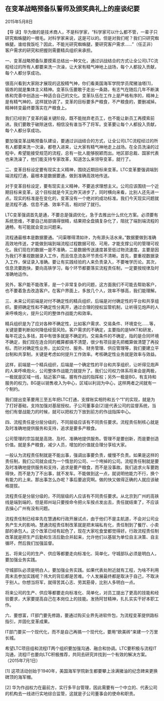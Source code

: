 ## 在变革战略预备队誓师及颁奖典礼上的座谈纪要

2015年5月8日



【导  读】华为做的是技术商人，不是科学家，“科学家可以什么都不管，一辈子只研究蜘蛛腿的一根毛。对科学家来说，这是可以的。但是对我们呢？我们只研究蜘蛛腿，谁给我饭吃？因此，不能光研究蜘蛛腿，要研究客户需求……”（任正非）客户需求的研究和把握则需要精兵组织来承担。



一、变革战略预备队要摸索总结出一种文化，通过训战结合的方式让全公司LTC流程经过的所有人都要来洗一次澡，让大家有精气神地上战场，每个人都投入贡献，每个人都分享成功。

很高兴看到大家刚才展现的这股精气神，你们看美国海军学院学员爬猪油塔[1]，锻炼的就是集体主义精神。变革队伍要敢于走出一条路，有志气在随后几年不断演练和完善中创造出一种适合自己的文化。变革队伍在工作上是严格有序的，精神上是有精气神的，这样就协调了。变革的目标要多产粮食，不产粮食的，要删减掉。精神转变最终要落实在产粮食上。

我们已经到了变革的最关键阶段，既不能抛弃老员工，也不能让新员工再摸索前进。我们要敢于破除迷信，相信没有谁当不了将军。变革要让每个人都投入贡献，每个人都分享成功。

要加强变革战略预备队建设，要通过训战结合的方式，让全公司LTC流程经过的所有人都要来洗一次澡，都卷入进来，让大家有精气神地走上战场。在全员洗澡的过程中，希望能接受规范的流程，总有一批人能够脱颖而出。地区部总裁、国家代表也来洗澡了，他们能支持专家改革，知道怎么来领导变革，就行了。

二、变革目标设定要有现实主义精神，围绕近期目标来变革。LTC变革要强调端到端流程打通，最根本是数据要通，做到准确高效地传送。

对于变革目标设定，要有现实主义精神，不要追求理想主义。公司应该围绕一个近期目标来变革，这个目标就是今天比昨天进步了，同时横向来看，比别人还先进一点。现实的标准是在变化的，变革没有一个绝对的成功标准。我们今天现实问题就是流程不通、信息不通、效率不高，相对好了就行。

LTC变革强调首先是通，不要总是强调优化，急于去推出什么优化方案。必须要有系统思维，不要自己局部搞得很精，结果把全盘搞复杂化了，阻扰了端到端流程的通畅，有可能就会变出问题来。

流程通最根本是数据要通。“问渠哪得清如许，为有源头活水来。”数据要做到准确高效地传送，才能做到端到端流程过程数据可视、可用，才能支撑公司的管理可视化。我们现在的数据一是不准确，二是数据传送速度甚至低过物流速度。主要是因为我们不重视数据录入工作，而且信息流各环节责任不清晰。首先，要重视数据录入工作，保证录入准确。要让有实践经验的人来负责录入，不要唯学历论。其次，信息流要跑快，要向高铁学习，每个环节都要落实流程责任制，一定要按规律及时准确地运作。

另外，客户能不能改革，是一个非常复杂的问题，这方面我们不可能去帮助客户，也不要着急去改造客户。在客户界面上，多放几个人，效率不够高，我们能理解。

三、未来公司前端是对付不确定性的精兵组织，后端是对付确定性的平台和共享组织。要把确定性和不确定性分离开，通过合理的授权监管机制，让听得见炮声的人来呼唤炮火，提升公司的整体作战能力和效率。

精兵组织是为了应对各种不确定性，比如客户需求、交易条件、环境变化……等，关键是要判断如何降低经营风险。客户需求的不确定，主要指的是MKT和研发，每年花这么多钱，其中有很多就是不确定的。交易条件的不确定，指的是合同环境不确定，我们现在连合同的概算都搞不清楚，很少有项目是先把概算做清楚了再投标。而针对确定性业务，比如交付、服务、财务管理、供应管理等，我们要建立平台制和共享制，关键是考虑如何提升工作效率。考核确定性业务就是效率与效益。

这样，前端是一个精兵组织，后端是一个确定性的平台和共享组织，让听得见炮声的人来呼唤炮火，公司整体作战能力就提升了。我们公司权力体系将来会是两极，一极就是区域一线，贴近客户端，握有作战的指挥权；另外一极是BG，有支持和服务的权力。BG是以销售收入为中心，区域以利润为中心，这样两者之间就有一个制约。

我们提出变革要用三至五年把LTC打通，支撑账实相符和五个“1”的实现，就是为了打好基础，支持加强对基层授权。子公司董事会[2]是代表公司的监督系统，当他们有督战能力的时候，就可以把权力下放到前方的作战指挥中心。

四、流程责任是分层分级的，不同层级应该有不同责任要求。流程责任制核心就是及时准确地提供服务和支持，追求是要多产粮食。

公司管理的宗旨就是高效、及时、准确地提供服务。管理不是要创新，而是要创造价值。就是多产粮食，减少人员，增加的价值就合理分享给大家。

一般认为流程责任制就是不能出事，强调出事要负责，缓慢不负责。如果是这样的责任制，我们公司就会成为一个惰怠的公司、一个垮掉的公司。流程责任制就是要及时准确地提供服务和支持，追求是要产粮食，而不是没事故。我们追求火车要跑得快，而不是为了不出事，就不发车。不能做到这一点，就说明他能力不行，换个有能力的上来。那出事怎么办呢？事后要追究啊。做的快又做得正确的人就应该破格提拔。

流程责任是分层分级的，不同层级的人应该有不同责任要求。从北京到广州的高铁线是端到端的，但是郑州站只要按命令把火车按点发出去，责任就结束了，不应该去操心广州有没有问题。

流程责任制已经率先在慧通和行政开展试点，由于他们不是主航道，不会对公司业务产生大的影响。慧通流程责任制改革就是把末端私有化，责任制到了餐厅、小卖部的承包人。这个改革已经有起色了，现在大家吃食堂都觉得好。行政流程责任制改革就是把生产后勤和生活后勤合并起来，允许他们以基层为单位自主决策、自主循环，然后我们加强监督。

五、将来公司的生产、供应等都要走向标准化、简单化，守城部队必须是明白人，要加强业务实践。

守城部队必须是明白人，要加强业务实践。如果代表处附近就有工程，为啥不利用周末去参加实践呢？伟大的背后都是苦难。个人发展最终都是取决于自己，不取决于别人。你想当将军，就得苦其心志、劳其筋骨，比别人多明白一点。

将来公司的生产、供应等都要走向标准化、简单化，对员工提出了更高的技能和经验要求，大家要提高自己在本岗位上的技能。发扬阿甘精神，扎扎实实干好本职工作。

六、要想富，IT部门要先修路，要通过购买业界先进软件包，为流程变革提供路标指引，并固化变革成果。

IT部门要买一个现代化，而不是自己再搞一个现代化，要用“欧美砖”来建一个万里长城。

希望LTC项目组和流程IT两个组织要加强沟通、融合和协调。LTC要积极与流程IT沟通，流程IT也要向LTC积极推荐，共同去研究并找到一个有效的解决方案。（2015年7月1日）


[1] 这项活动创始于1940年，美国海军学院新生都要攀上涂满猪油的纪念碑来更换碑顶的海军帽。

[2] 华为作战权力在最前方，实行多平台管理，因此需要有一个中立的、代表公司的机构去一线进行实地综合监管，这就是子公司董事会的使命和职责。
